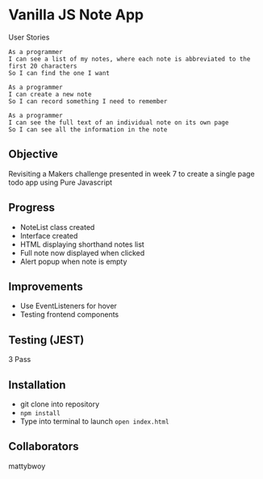 # Vanilla JS Note App

User Stories

```
As a programmer
I can see a list of my notes, where each note is abbreviated to the first 20 characters
So I can find the one I want

As a programmer
I can create a new note
So I can record something I need to remember

As a programmer
I can see the full text of an individual note on its own page
So I can see all the information in the note

```

## Objective
Revisiting a Makers challenge presented in week 7 to create a single page todo app using Pure Javascript

## Progress
- NoteList class created
- Interface created
- HTML displaying shorthand notes list
- Full note now displayed when clicked
- Alert popup when note is empty

## Improvements
- Use EventListeners for hover
- Testing frontend components

## Testing (JEST)
3 Pass

## Installation
- git clone into repository
- ```npm install```
- Type into terminal to launch ```open index.html```


## Collaborators
mattybwoy